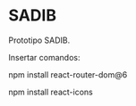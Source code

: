 # SADIB
Prototipo SADIB.

Insertar comandos:

npm install react-router-dom@6

npm install react-icons 
